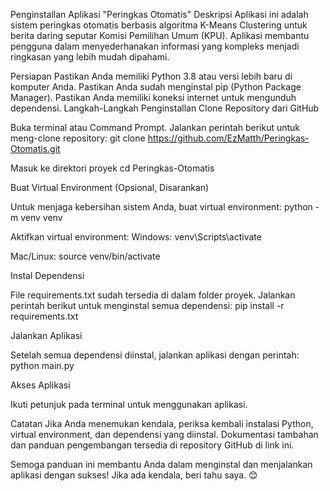 Penginstallan Aplikasi "Peringkas Otomatis"
Deskripsi
Aplikasi ini adalah sistem peringkas otomatis berbasis algoritma K-Means Clustering untuk berita daring seputar Komisi Pemilihan Umum (KPU). Aplikasi membantu pengguna dalam menyederhanakan informasi yang kompleks menjadi ringkasan yang lebih mudah dipahami.

Persiapan
Pastikan Anda memiliki Python 3.8 atau versi lebih baru di komputer Anda.
Pastikan Anda sudah menginstal pip (Python Package Manager).
Pastikan Anda memiliki koneksi internet untuk mengunduh dependensi.
Langkah-Langkah Penginstallan
Clone Repository dari GitHub

Buka terminal atau Command Prompt.
Jalankan perintah berikut untuk meng-clone repository:
git clone https://github.com/EzMatth/Peringkas-Otomatis.git

Masuk ke direktori proyek
cd Peringkas-Otomatis

Buat Virtual Environment (Opsional, Disarankan)

Untuk menjaga kebersihan sistem Anda, buat virtual environment:
python -m venv venv

Aktifkan virtual environment:
Windows:
venv\Scripts\activate

Mac/Linux:
source venv/bin/activate

Instal Dependensi

File requirements.txt sudah tersedia di dalam folder proyek. Jalankan perintah berikut untuk menginstal semua dependensi:
pip install -r requirements.txt

Jalankan Aplikasi

Setelah semua dependensi diinstal, jalankan aplikasi dengan perintah:
python main.py

Akses Aplikasi

Ikuti petunjuk pada terminal untuk menggunakan aplikasi.

Catatan
Jika Anda menemukan kendala, periksa kembali instalasi Python, virtual environment, dan dependensi yang diinstal.
Dokumentasi tambahan dan panduan pengembangan tersedia di repository GitHub di link ini.

Semoga panduan ini membantu Anda dalam menginstal dan menjalankan aplikasi dengan sukses! Jika ada kendala, beri tahu saya. 😊
